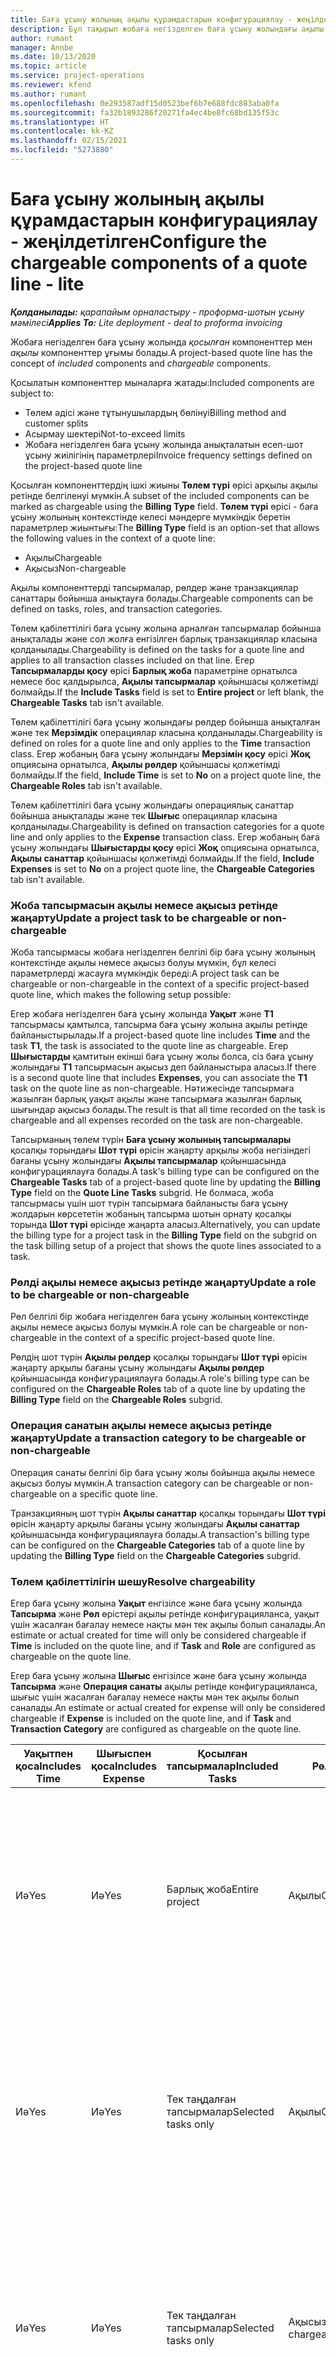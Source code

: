 ```yaml
---
title: Баға ұсыну жолының ақылы құрамдастарын конфигурациялау - жеңілдетілген
description: Бұл тақырып жобаға негізделген баға ұсыну жолындағы ақылы және ақысыз компоненттерді орнату туралы ақпарат береді.
author: rumant
manager: Annbe
ms.date: 10/13/2020
ms.topic: article
ms.service: project-operations
ms.reviewer: kfend
ms.author: rumant
ms.openlocfilehash: 0e293587adf15d0523bef6b7e688fdc883aba0fa
ms.sourcegitcommit: fa32b1893286f20271fa4ec4be8fc68bd135f53c
ms.translationtype: HT
ms.contentlocale: kk-KZ
ms.lasthandoff: 02/15/2021
ms.locfileid: "5273880"
---
```

# <a name="configure-the-chargeable-components-of-a-quote-line---lite"></a><span data-ttu-id="b796a-103">Баға ұсыну жолының ақылы құрамдастарын конфигурациялау - жеңілдетілген</span><span class="sxs-lookup"><span data-stu-id="b796a-103">Configure the chargeable components of a quote line - lite</span></span>

<span data-ttu-id="b796a-104">_**Қолданылады:** қарапайым орналастыру - проформа-шотын ұсыну мәмілесі_</span><span class="sxs-lookup"><span data-stu-id="b796a-104">_**Applies To:** Lite deployment - deal to proforma invoicing_</span></span>

<span data-ttu-id="b796a-105">Жобаға негізделген баға ұсыну жолында *қосылған* компоненттер мен *ақылы* компоненттер ұғымы болады.</span><span class="sxs-lookup"><span data-stu-id="b796a-105">A project-based quote line has the concept of *included* components and *chargeable* components.</span></span>

<span data-ttu-id="b796a-106">Қосылатын компоненттер мыналарға жатады:</span><span class="sxs-lookup"><span data-stu-id="b796a-106">Included components are subject to:</span></span>

  - <span data-ttu-id="b796a-107">Төлем әдісі және тұтынушылардың бөлінуі</span><span class="sxs-lookup"><span data-stu-id="b796a-107">Billing method and customer splits</span></span>
  - <span data-ttu-id="b796a-108">Асырмау шектері</span><span class="sxs-lookup"><span data-stu-id="b796a-108">Not-to-exceed limits</span></span> 
  - <span data-ttu-id="b796a-109">Жобаға негізделген баға ұсыну жолында анықталатын есеп-шот ұсыну жиілігінің параметрлері</span><span class="sxs-lookup"><span data-stu-id="b796a-109">Invoice frequency settings defined on the project-based quote line</span></span>

<span data-ttu-id="b796a-110">Қосылған компоненттердің ішкі жиыны **Төлем түрі** өрісі арқылы ақылы ретінде белгіленуі мүмкін.</span><span class="sxs-lookup"><span data-stu-id="b796a-110">A subset of the included components can be marked as chargeable using the **Billing Type** field.</span></span> <span data-ttu-id="b796a-111">**Төлем түрі** өрісі - баға ұсыну жолының контекстінде келесі мәндерге мүмкіндік беретін параметрлер жиынтығы:</span><span class="sxs-lookup"><span data-stu-id="b796a-111">The **Billing Type** field is an option-set that allows the following values in the context of a quote line:</span></span>

  - <span data-ttu-id="b796a-112">Ақылы</span><span class="sxs-lookup"><span data-stu-id="b796a-112">Chargeable</span></span>
  - <span data-ttu-id="b796a-113">Ақысыз</span><span class="sxs-lookup"><span data-stu-id="b796a-113">Non-chargeable</span></span>

<span data-ttu-id="b796a-114">Ақылы компоненттерді тапсырмалар, рөлдер және транзакциялар санаттары бойынша анықтауға болады.</span><span class="sxs-lookup"><span data-stu-id="b796a-114">Chargeable components can be defined on tasks, roles, and transaction categories.</span></span>

<span data-ttu-id="b796a-115">Төлем қабілеттілігі баға ұсыну жолына арналған тапсырмалар бойынша анықталады және сол жолға енгізілген барлық транзакциялар класына қолданылады.</span><span class="sxs-lookup"><span data-stu-id="b796a-115">Chargeability is defined on the tasks for a quote line and applies to all transaction classes included on that line.</span></span> <span data-ttu-id="b796a-116">Егер **Тапсырмаларды қосу** өрісі **Барлық жоба** параметріне орнатылса немесе бос қалдырылса, **Ақылы тапсырмалар** қойыншасы қолжетімді болмайды.</span><span class="sxs-lookup"><span data-stu-id="b796a-116">If the **Include Tasks** field is set to **Entire project** or left blank, the **Chargeable Tasks** tab isn't available.</span></span>

<span data-ttu-id="b796a-117">Төлем қабілеттілігі баға ұсыну жолындағы рөлдер бойынша анықталған және тек **Мерзімдік** операциялар класына қолданылады.</span><span class="sxs-lookup"><span data-stu-id="b796a-117">Chargeability is defined on roles for a quote line and only applies to the **Time** transaction class.</span></span> <span data-ttu-id="b796a-118">Егер жобаның баға ұсыну жолындағы **Мерзімін қосу** өрісі **Жоқ** опциясына орнатылса, **Ақылы рөлдер** қойыншасы қолжетімді болмайды.</span><span class="sxs-lookup"><span data-stu-id="b796a-118">If the field, **Include Time** is set to **No** on a project quote line, the **Chargeable Roles** tab isn't available.</span></span>

<span data-ttu-id="b796a-119">Төлем қабілеттілігі баға ұсыну жолындағы операциялық санаттар бойынша анықталады және тек **Шығыс** операциялар класына қолданылады.</span><span class="sxs-lookup"><span data-stu-id="b796a-119">Chargeability is defined on transaction categories for a  quote line and only applies to the **Expense** transaction class.</span></span> <span data-ttu-id="b796a-120">Егер жобаның баға ұсыну жолындағы **Шығыстарды қосу** өрісі **Жоқ** опциясына орнатылса, **Ақылы санаттар** қойыншасы қолжетімді болмайды.</span><span class="sxs-lookup"><span data-stu-id="b796a-120">If the field, **Include Expenses** is set to **No** on a project quote line, the **Chargeable Categories** tab isn't available.</span></span>

### <a name="update-a-project-task-to-be-chargeable-or-non-chargeable"></a><span data-ttu-id="b796a-121">Жоба тапсырмасын ақылы немесе ақысыз ретінде жаңарту</span><span class="sxs-lookup"><span data-stu-id="b796a-121">Update a project task to be chargeable or non-chargeable</span></span>

<span data-ttu-id="b796a-122">Жоба тапсырмасы жобаға негізделген белгілі бір баға ұсыну жолының контекстінде ақылы немесе ақысыз болуы мүмкін, бұл келесі параметрлерді жасауға мүмкіндік береді:</span><span class="sxs-lookup"><span data-stu-id="b796a-122">A project task can be chargeable or non-chargeable in the context of a specific project-based quote line, which makes the following setup possible:</span></span>

<span data-ttu-id="b796a-123">Егер жобаға негізделген баға ұсыну жолында **Уақыт** және **Т1** тапсырмасы қамтылса, тапсырма баға ұсыну жолына ақылы ретінде байланыстырылады.</span><span class="sxs-lookup"><span data-stu-id="b796a-123">If a project-based quote line includes **Time** and the task **T1**, the task is associated to the quote line as chargeable.</span></span> <span data-ttu-id="b796a-124">Егер **Шығыстарды** қамтитын екінші баға ұсыну жолы болса, сіз баға ұсыну жолындағы **T1** тапсырмасын ақысыз деп байланыстыра аласыз.</span><span class="sxs-lookup"><span data-stu-id="b796a-124">If there is a second quote line that includes **Expenses**, you can associate the **T1** task on the quote line as non-chargeable.</span></span> <span data-ttu-id="b796a-125">Нәтижесінде тапсырмаға жазылған барлық уақыт ақылы және тапсырмаға жазылған барлық шығындар ақысыз болады.</span><span class="sxs-lookup"><span data-stu-id="b796a-125">The result is that all time recorded on the task is chargeable and all expenses recorded on the task are non-chargeable.</span></span>

<span data-ttu-id="b796a-126">Тапсырманың төлем түрін **Баға ұсыну жолының тапсырмалары** қосалқы торындағы **Шот түрі** өрісін жаңарту арқылы жоба негізіндегі бағаны ұсыну жолындағы **Ақылы тапсырмалар** қойыншасында конфигурациялауға болады.</span><span class="sxs-lookup"><span data-stu-id="b796a-126">A task's billing type can be configured on the **Chargeable Tasks** tab of a project-based quote line by updating the **Billing Type** field on the **Quote Line Tasks** subgrid.</span></span> <span data-ttu-id="b796a-127">Не болмаса, жоба тапсырмасы үшін шот түрін тапсырмаға байланысты баға ұсыну жолдарын көрсететін жобаның тапсырма шотын орнату қосалқы торында **Шот түрі** өрісінде жаңарта аласыз.</span><span class="sxs-lookup"><span data-stu-id="b796a-127">Alternatively, you can update the billing type for a project task in the **Billing Type** field on the subgrid on the task billing setup of a project that shows the quote lines associated to a task.</span></span>

### <a name="update-a-role-to-be-chargeable-or-non-chargeable"></a><span data-ttu-id="b796a-128">Рөлді ақылы немесе ақысыз ретінде жаңарту</span><span class="sxs-lookup"><span data-stu-id="b796a-128">Update a role to be chargeable or non-chargeable</span></span>

<span data-ttu-id="b796a-129">Рөл белгілі бір жобаға негізделген баға ұсыну жолының контекстінде ақылы немесе ақысыз болуы мүмкін.</span><span class="sxs-lookup"><span data-stu-id="b796a-129">A role can be chargeable or non-chargeable in the context of a specific project-based quote line.</span></span>

<span data-ttu-id="b796a-130">Рөлдің шот түрін **Ақылы рөлдер** қосалқы торындағы **Шот түрі** өрісін жаңарту арқылы бағаны ұсыну жолындағы **Ақылы рөлдер** қойыншасында конфигурациялауға болады.</span><span class="sxs-lookup"><span data-stu-id="b796a-130">A role's billing type can be configured on the **Chargeable Roles** tab of a quote line by updating the **Billing Type** field on the **Chargeable Roles** subgrid.</span></span>

### <a name="update-a-transaction-category-to-be-chargeable-or-non-chargeable"></a><span data-ttu-id="b796a-131">Операция санатын ақылы немесе ақысыз ретінде жаңарту</span><span class="sxs-lookup"><span data-stu-id="b796a-131">Update a transaction category to be chargeable or non-chargeable</span></span>

<span data-ttu-id="b796a-132">Операция санаты белгілі бір баға ұсыну жолы бойынша ақылы немесе ақысыз болуы мүмкін.</span><span class="sxs-lookup"><span data-stu-id="b796a-132">A transaction category can be chargeable or non-chargeable on a specific quote line.</span></span>

<span data-ttu-id="b796a-133">Транзакцияның шот түрін **Ақылы санаттар** қосалқы торындағы **Шот түрі** өрісін жаңарту арқылы бағаны ұсыну жолындағы **Ақылы санаттар** қойыншасында конфигурациялауға болады.</span><span class="sxs-lookup"><span data-stu-id="b796a-133">A transaction's billing type can be configured on the **Chargeable Categories** tab of a quote line by updating the **Billing Type** field on the **Chargeable Categories** subgrid.</span></span>

### <a name="resolve-chargeability"></a><span data-ttu-id="b796a-134">Төлем қабілеттілігін шешу</span><span class="sxs-lookup"><span data-stu-id="b796a-134">Resolve chargeability</span></span>
<span data-ttu-id="b796a-135">Егер баға ұсыну жолына **Уақыт** енгізілсе және баға ұсыну жолында **Тапсырма** және **Рөл** өрістері ақылы ретінде конфигурацияланса, уақыт үшін жасалған бағалау немесе нақты мән тек ақылы болып саналады.</span><span class="sxs-lookup"><span data-stu-id="b796a-135">An estimate or actual created for time will only be considered chargeable if **Time** is included on the quote line, and if **Task** and **Role** are configured as chargeable on the quote line.</span></span>

<span data-ttu-id="b796a-136">Егер баға ұсыну жолына **Шығыс** енгізілсе және баға ұсыну жолында **Тапсырма** және **Операция санаты** ақылы ретінде конфигурацияланса, шығыс үшін жасалған бағалау немесе нақты мән тек ақылы болып саналады.</span><span class="sxs-lookup"><span data-stu-id="b796a-136">An estimate or actual created for expense will only be considered chargeable if **Expense** is included on the quote line, and if **Task** and **Transaction Category** are configured as chargeable on the quote line.</span></span>

| <span data-ttu-id="b796a-137">Уақытпен қоса</span><span class="sxs-lookup"><span data-stu-id="b796a-137">Includes Time</span></span> | <span data-ttu-id="b796a-138">Шығыспен қоса</span><span class="sxs-lookup"><span data-stu-id="b796a-138">Includes Expense</span></span> | <span data-ttu-id="b796a-139">Қосылған тапсырмалар</span><span class="sxs-lookup"><span data-stu-id="b796a-139">Included Tasks</span></span> | <span data-ttu-id="b796a-140">Рөл</span><span class="sxs-lookup"><span data-stu-id="b796a-140">Role</span></span> | <span data-ttu-id="b796a-141">Санат</span><span class="sxs-lookup"><span data-stu-id="b796a-141">Category</span></span> | <span data-ttu-id="b796a-142">Тапсырма</span><span class="sxs-lookup"><span data-stu-id="b796a-142">Task</span></span> | <span data-ttu-id="b796a-143">Есеп-шот ұсыну</span><span class="sxs-lookup"><span data-stu-id="b796a-143">Billing</span></span> |
| --- | --- | --- | --- | --- | --- | --- |
| <span data-ttu-id="b796a-144">Иә</span><span class="sxs-lookup"><span data-stu-id="b796a-144">Yes</span></span> | <span data-ttu-id="b796a-145">Иә</span><span class="sxs-lookup"><span data-stu-id="b796a-145">Yes</span></span> | <span data-ttu-id="b796a-146">Барлық жоба</span><span class="sxs-lookup"><span data-stu-id="b796a-146">Entire project</span></span> | <span data-ttu-id="b796a-147">Ақылы</span><span class="sxs-lookup"><span data-stu-id="b796a-147">Chargeable</span></span> | <span data-ttu-id="b796a-148">Ақылы</span><span class="sxs-lookup"><span data-stu-id="b796a-148">Chargeable</span></span> | <span data-ttu-id="b796a-149">Орнату мүмкін емес</span><span class="sxs-lookup"><span data-stu-id="b796a-149">Can't be set</span></span> | <span data-ttu-id="b796a-150">Уақыт нақты мәніндегі шот ұсыну: Ақылы</span><span class="sxs-lookup"><span data-stu-id="b796a-150">Billing on a time actual: Chargeable</span></span> </br><span data-ttu-id="b796a-151">Шығыс нақты мәніндегі шот ұсыну түрі: Ақылы</span><span class="sxs-lookup"><span data-stu-id="b796a-151">Billing type on expense actual: Chargeable</span></span> |
| <span data-ttu-id="b796a-152">Иә</span><span class="sxs-lookup"><span data-stu-id="b796a-152">Yes</span></span> | <span data-ttu-id="b796a-153">Иә</span><span class="sxs-lookup"><span data-stu-id="b796a-153">Yes</span></span> | <span data-ttu-id="b796a-154">Тек таңдалған тапсырмалар</span><span class="sxs-lookup"><span data-stu-id="b796a-154">Selected tasks only</span></span> | <span data-ttu-id="b796a-155">Ақылы</span><span class="sxs-lookup"><span data-stu-id="b796a-155">Chargeable</span></span> | <span data-ttu-id="b796a-156">Ақылы</span><span class="sxs-lookup"><span data-stu-id="b796a-156">Chargeable</span></span> | <span data-ttu-id="b796a-157">Ақылы</span><span class="sxs-lookup"><span data-stu-id="b796a-157">Chargeable</span></span> | <span data-ttu-id="b796a-158">Уақыт нақты мәніндегі шот ұсыну: Ақылы</span><span class="sxs-lookup"><span data-stu-id="b796a-158">Billing on a time actual: Chargeable</span></span></br><span data-ttu-id="b796a-159">Шығыс нақты мәніндегі шот ұсыну түрі: Ақылы</span><span class="sxs-lookup"><span data-stu-id="b796a-159">Billing type on expense actual: Chargeable</span></span> |
| <span data-ttu-id="b796a-160">Иә</span><span class="sxs-lookup"><span data-stu-id="b796a-160">Yes</span></span> | <span data-ttu-id="b796a-161">Иә</span><span class="sxs-lookup"><span data-stu-id="b796a-161">Yes</span></span> | <span data-ttu-id="b796a-162">Тек таңдалған тапсырмалар</span><span class="sxs-lookup"><span data-stu-id="b796a-162">Selected tasks only</span></span> | <span data-ttu-id="b796a-163">Ақысыз</span><span class="sxs-lookup"><span data-stu-id="b796a-163">Non-chargeable</span></span> | <span data-ttu-id="b796a-164">Ақылы</span><span class="sxs-lookup"><span data-stu-id="b796a-164">Chargeable</span></span> | <span data-ttu-id="b796a-165">Ақылы</span><span class="sxs-lookup"><span data-stu-id="b796a-165">Chargeable</span></span> | <span data-ttu-id="b796a-166">Уақыт нақты мәніндегі шот ұсыну: Ақысыз</span><span class="sxs-lookup"><span data-stu-id="b796a-166">Billing on a time actual: Non-Chargeable</span></span></br><span data-ttu-id="b796a-167">Шығыс нақты мәніндегі шот ұсыну түрі: Ақылы</span><span class="sxs-lookup"><span data-stu-id="b796a-167">Billing type on expense actual: Chargeable</span></span> |
| <span data-ttu-id="b796a-168">Иә</span><span class="sxs-lookup"><span data-stu-id="b796a-168">Yes</span></span> | <span data-ttu-id="b796a-169">Иә</span><span class="sxs-lookup"><span data-stu-id="b796a-169">Yes</span></span> | <span data-ttu-id="b796a-170">Тек таңдалған тапсырмалар</span><span class="sxs-lookup"><span data-stu-id="b796a-170">Selected tasks only</span></span> | <span data-ttu-id="b796a-171">Ақылы</span><span class="sxs-lookup"><span data-stu-id="b796a-171">Chargeable</span></span> | <span data-ttu-id="b796a-172">Ақылы</span><span class="sxs-lookup"><span data-stu-id="b796a-172">Chargeable</span></span> | <span data-ttu-id="b796a-173">Ақысыз</span><span class="sxs-lookup"><span data-stu-id="b796a-173">Non-Chargeable</span></span> | <span data-ttu-id="b796a-174">Уақыт нақты мәніндегі шот ұсыну: Ақысыз</span><span class="sxs-lookup"><span data-stu-id="b796a-174">Billing on a time actual: Non-Chargeable</span></span></br> <span data-ttu-id="b796a-175">Шығыс нақты мәніндегі шот ұсыну түрі: Ақысыз</span><span class="sxs-lookup"><span data-stu-id="b796a-175">Billing type on expense actual: Non-Chargeable</span></span> |
| <span data-ttu-id="b796a-176">Иә</span><span class="sxs-lookup"><span data-stu-id="b796a-176">Yes</span></span> | <span data-ttu-id="b796a-177">Иә</span><span class="sxs-lookup"><span data-stu-id="b796a-177">Yes</span></span> | <span data-ttu-id="b796a-178">Тек таңдалған тапсырмалар</span><span class="sxs-lookup"><span data-stu-id="b796a-178">Selected tasks only</span></span> | <span data-ttu-id="b796a-179">Ақысыз</span><span class="sxs-lookup"><span data-stu-id="b796a-179">Non-Chargeable</span></span> | <span data-ttu-id="b796a-180">Ақылы</span><span class="sxs-lookup"><span data-stu-id="b796a-180">Chargeable</span></span> | <span data-ttu-id="b796a-181">Ақысыз</span><span class="sxs-lookup"><span data-stu-id="b796a-181">Non- Chargeable</span></span> | <span data-ttu-id="b796a-182">Уақыт нақты мәніндегі шот ұсыну: Ақысыз</span><span class="sxs-lookup"><span data-stu-id="b796a-182">Billing on a time actual: Non-Chargeable</span></span></br> <span data-ttu-id="b796a-183">Шығыс нақты мәніндегі шот ұсыну түрі: Ақысыз</span><span class="sxs-lookup"><span data-stu-id="b796a-183">Billing type on expense actual: Non-Chargeable</span></span> |
| <span data-ttu-id="b796a-184">Иә</span><span class="sxs-lookup"><span data-stu-id="b796a-184">Yes</span></span> | <span data-ttu-id="b796a-185">Иә</span><span class="sxs-lookup"><span data-stu-id="b796a-185">Yes</span></span> | <span data-ttu-id="b796a-186">Тек таңдалған тапсырмалар</span><span class="sxs-lookup"><span data-stu-id="b796a-186">Selected tasks only</span></span> | <span data-ttu-id="b796a-187">Ақысыз</span><span class="sxs-lookup"><span data-stu-id="b796a-187">Non-Chargeable</span></span> | <span data-ttu-id="b796a-188">Ақысыз</span><span class="sxs-lookup"><span data-stu-id="b796a-188">Non-Chargeable</span></span> | <span data-ttu-id="b796a-189">Ақылы</span><span class="sxs-lookup"><span data-stu-id="b796a-189">Chargeable</span></span> | <span data-ttu-id="b796a-190">Уақыт нақты мәніндегі шот ұсыну: Ақысыз</span><span class="sxs-lookup"><span data-stu-id="b796a-190">Billing on a time actual: Non-Chargeable</span></span></br> <span data-ttu-id="b796a-191">Шығыс нақты мәніндегі шот ұсыну түрі: Ақысыз</span><span class="sxs-lookup"><span data-stu-id="b796a-191">Billing type on expense actual: Non-Chargeable</span></span> |
| <span data-ttu-id="b796a-192">№</span><span class="sxs-lookup"><span data-stu-id="b796a-192">No</span></span> | <span data-ttu-id="b796a-193">Иә</span><span class="sxs-lookup"><span data-stu-id="b796a-193">Yes</span></span> | <span data-ttu-id="b796a-194">Барлық жоба</span><span class="sxs-lookup"><span data-stu-id="b796a-194">Entire project</span></span> | <span data-ttu-id="b796a-195">Орнату мүмкін емес</span><span class="sxs-lookup"><span data-stu-id="b796a-195">Can't be set</span></span> | <span data-ttu-id="b796a-196">Ақылы</span><span class="sxs-lookup"><span data-stu-id="b796a-196">Chargeable</span></span> | <span data-ttu-id="b796a-197">Орнату мүмкін емес</span><span class="sxs-lookup"><span data-stu-id="b796a-197">Can't be set</span></span> | <span data-ttu-id="b796a-198">Уақыт нақты мәніндегі шот ұсыну: Қолжетімді емес</span><span class="sxs-lookup"><span data-stu-id="b796a-198">Billing on a time actual: Not available</span></span> </br><span data-ttu-id="b796a-199">Шығыс нақты мәніндегі шот ұсыну түрі: Ақылы</span><span class="sxs-lookup"><span data-stu-id="b796a-199">Billing type on expense actual: Chargeable</span></span> |
| <span data-ttu-id="b796a-200">№</span><span class="sxs-lookup"><span data-stu-id="b796a-200">No</span></span> | <span data-ttu-id="b796a-201">Иә</span><span class="sxs-lookup"><span data-stu-id="b796a-201">Yes</span></span> | <span data-ttu-id="b796a-202">Барлық жоба</span><span class="sxs-lookup"><span data-stu-id="b796a-202">Entire project</span></span> | <span data-ttu-id="b796a-203">Орнату мүмкін емес</span><span class="sxs-lookup"><span data-stu-id="b796a-203">Can't be set</span></span> | <span data-ttu-id="b796a-204">Ақысыз</span><span class="sxs-lookup"><span data-stu-id="b796a-204">Non-chargeable</span></span> | <span data-ttu-id="b796a-205">Орнату мүмкін емес</span><span class="sxs-lookup"><span data-stu-id="b796a-205">Can't be set</span></span> | <span data-ttu-id="b796a-206">Уақыт нақты мәніндегі шот ұсыну: Қолжетімді емес</span><span class="sxs-lookup"><span data-stu-id="b796a-206">Billing on a time actual: Not available</span></span> </br><span data-ttu-id="b796a-207">Шығыс нақты мәніндегі шот ұсыну түрі: Ақысыз</span><span class="sxs-lookup"><span data-stu-id="b796a-207">Billing type on expense actual: Non-chargeable</span></span> |
| <span data-ttu-id="b796a-208">Иә</span><span class="sxs-lookup"><span data-stu-id="b796a-208">Yes</span></span> | <span data-ttu-id="b796a-209">№</span><span class="sxs-lookup"><span data-stu-id="b796a-209">No</span></span> | <span data-ttu-id="b796a-210">Барлық жоба</span><span class="sxs-lookup"><span data-stu-id="b796a-210">Entire project</span></span> | <span data-ttu-id="b796a-211">Ақылы</span><span class="sxs-lookup"><span data-stu-id="b796a-211">Chargeable</span></span> | <span data-ttu-id="b796a-212">Орнату мүмкін емес</span><span class="sxs-lookup"><span data-stu-id="b796a-212">Can't be set</span></span> | <span data-ttu-id="b796a-213">Орнату мүмкін емес</span><span class="sxs-lookup"><span data-stu-id="b796a-213">Can't be set</span></span> | <span data-ttu-id="b796a-214">Уақыт нақты мәніндегі шот ұсыну: Ақылы</span><span class="sxs-lookup"><span data-stu-id="b796a-214">Billing on a time actual: Chargeable</span></span></br><span data-ttu-id="b796a-215">Шығыс нақты мәніндегі шот ұсыну түрі: Қолжетімді емес</span><span class="sxs-lookup"><span data-stu-id="b796a-215">Billing type on expense actual: Not available</span></span> |
| <span data-ttu-id="b796a-216">Иә</span><span class="sxs-lookup"><span data-stu-id="b796a-216">Yes</span></span> | <span data-ttu-id="b796a-217">№</span><span class="sxs-lookup"><span data-stu-id="b796a-217">No</span></span> | <span data-ttu-id="b796a-218">Барлық жоба</span><span class="sxs-lookup"><span data-stu-id="b796a-218">Entire project</span></span> | <span data-ttu-id="b796a-219">Ақысыз</span><span class="sxs-lookup"><span data-stu-id="b796a-219">Non-chargeable</span></span> | <span data-ttu-id="b796a-220">Орнату мүмкін емес</span><span class="sxs-lookup"><span data-stu-id="b796a-220">Can't be set</span></span> | <span data-ttu-id="b796a-221">Орнату мүмкін емес</span><span class="sxs-lookup"><span data-stu-id="b796a-221">Can't be set</span></span> | <span data-ttu-id="b796a-222">Уақыт нақты мәніндегі шот ұсыну: Ақысыз</span><span class="sxs-lookup"><span data-stu-id="b796a-222">Billing on a time actual: Non-chargeable</span></span> </br><span data-ttu-id="b796a-223">Шығыс нақты мәніндегі шот ұсыну түрі: Қолжетімді емес</span><span class="sxs-lookup"><span data-stu-id="b796a-223">Billing type on expense actual: Not available</span></span> |


[!INCLUDE[footer-include](../../includes/footer-banner.md)]